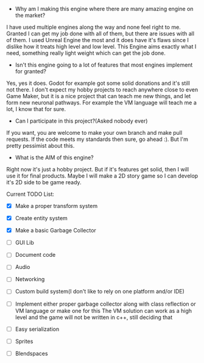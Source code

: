  - Why am I making this engine where there are many amazing engine on the market?

I have used multiple engines along the way and none feel right to me. Granted I can get my job done with all of them, but there are issues with all of them. I used Unreal Engine the most and it does have it's flaws since I dislike how it treats high level and low level. This Engine aims exactly what I need, something really light weight which can get the job done. 
- Isn't this engine going to a lot of features that most engines implement for granted?
	
Yes, yes it does. Godot for example got some solid donations and it's still not there. I don't expect my hobby projects to reach anywhere close to even Game Maker, but it is a nice project that can teach me new things, and let form new neuronal pathways. For example the VM language will teach me a lot, I know that for sure.
- Can I participate in this project?(Asked nobody ever)

If you want, you are welcome to make your own branch and make pull requests. If the code meets my standards then sure, go ahead :). But I'm pretty pessimist about this.
- What is the AIM of this engine?

Right now it's just a hobby project. But if it's features get solid, then I will use it for final products. Maybe I will make a 2D story game so I can develop it's 2D side to be game ready.

Current TODO List:
 - [x] Make a proper transform system
 - [x] Create entity system
 - [x] Make a basic Garbage Collector
 - [ ] GUI Lib
 - [ ] Document code
 - [ ] Audio
 - [ ] Networking
 - [ ] Custom build system(I don't like to rely on one platform and/or IDE)
 - [ ] Implement either proper garbage collector along with class reflection or VM language or make one for this
The VM solution can work as a high level and the game will not be written in c++, still deciding that
 - [ ] Easy serialization
 - [ ] Sprites
 - [ ] Blendspaces

